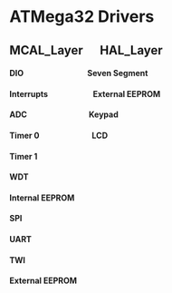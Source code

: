 # ATMega32 Drivers  

## MCAL_Layer &nbsp;&nbsp;&nbsp;&nbsp; HAL_Layer
#### DIO         &nbsp;&nbsp;&nbsp;&nbsp;&nbsp;&nbsp;&nbsp;&nbsp;&nbsp;&nbsp;&nbsp;&nbsp;&nbsp;&nbsp;&nbsp;&nbsp;&nbsp;&nbsp;&nbsp;&nbsp;&nbsp;&nbsp;&nbsp;&nbsp;&nbsp;&nbsp;&nbsp;&nbsp;&nbsp;&nbsp;&nbsp;&nbsp;     Seven Segment
#### Interrupts &nbsp;&nbsp;&nbsp;&nbsp;&nbsp;&nbsp;&nbsp;&nbsp;&nbsp;&nbsp;&nbsp;&nbsp;&nbsp;&nbsp;&nbsp;&nbsp;&nbsp;&nbsp;&nbsp;&nbsp;&nbsp;&nbsp;     External EEPROM
#### ADC      &nbsp;&nbsp;&nbsp;&nbsp;&nbsp;&nbsp;&nbsp;&nbsp;&nbsp;&nbsp;&nbsp;&nbsp;&nbsp;&nbsp;&nbsp;&nbsp;&nbsp;&nbsp;&nbsp;&nbsp;&nbsp;&nbsp;&nbsp;&nbsp;&nbsp;&nbsp;&nbsp;&nbsp;&nbsp;&nbsp;&nbsp;     Keypad
#### Timer 0    &nbsp;&nbsp;&nbsp;&nbsp;&nbsp;&nbsp;&nbsp;&nbsp;&nbsp;&nbsp;&nbsp;&nbsp;&nbsp;&nbsp;&nbsp;&nbsp;&nbsp;&nbsp;&nbsp;&nbsp;&nbsp;&nbsp;&nbsp;&nbsp;&nbsp;&nbsp;   LCD
#### Timer 1
#### WDT
#### Internal EEPROM
#### SPI
#### UART
#### TWI
#### External EEPROM

